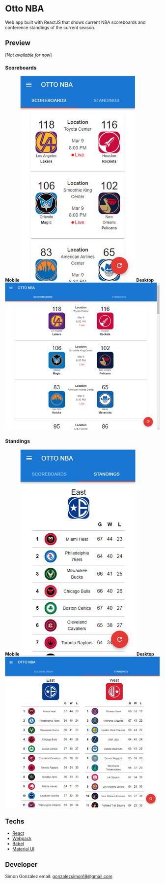 Otto NBA
=========

Web app built with ReactJS that shows current NBA scoreboards and conference standings of the current season.

## Preview

[*Not available for now*]

### Scoreboards
**Mobile**
![Mobile](screenshots/otto_nba_sc_1.png?raw=true "Mobile")
**Desktop**
![Desktop](screenshots/otto_nba_sc_3.png?raw=true "Desktop")

### Standings
**Mobile**
![Mobile](screenshots/otto_nba_sc_2.png?raw=true "Mobile")
**Desktop**
![Desktop](screenshots/otto_nba_sc_4.png?raw=true "Desktop")

## Techs

 - [React](https://reactjs.org/)
 - [Webpack](https://webpack.js.org/)
 - [Babel](https://babeljs.io/)
 - [Material UI](https://mui.com/)

## Developer
Simon González
email: gonzalezsimon18@gmail.com

